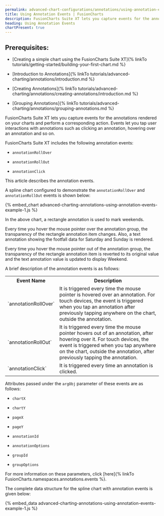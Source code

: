 ```yaml
---
permalink: advanced-chart-configurations/annotations/using-annotation-events.html
title: Using Annotation Events | FusionCharts
description: FusionCharts Suite XT lets you capture events for the annotations rendered on your charts and perform a corresponding action.
heading: Using Annotation Events
chartPresent: true
---
```


## Prerequisites:

* [Creating a simple chart using the FusionCharts Suite XT]{% linkTo tutorials/getting-started/building-your-first-chart.md %}

* [Introduction to Annotations]{% linkTo tutorials/advanced-charting/annotations/introduction.md %}

* [Creating Annotations]{% linkTo tutorials/advanced-charting/annotations/creating-annotations/introduction.md %}

* [Grouping Annotations]{% linkTo tutorials/advanced-charting/annotations/grouping-annotations.md %}

FusionCharts Suite XT lets you capture events for the annotations rendered on your charts and perform a corresponding action. Events let you tap user interactions with annotations such as clicking an annotation, hovering over an annotation and so on.

FusionCharts Suite XT includes the following annotation events:

* `annotationRollOver`

* `annotationRollOut`

* `annotationClick`

This article describes the annotation events.

A spline chart configured to demonstrate the `annotationRollOver` and `annotationRollOut` events is shown below:

{% embed_chart advanced-charting-annotations-using-annotation-events-example-1.js %}



In the above chart, a rectangle annotation is used to mark weekends.

Every time you hover the mouse pointer over the annotation group, the transparency of the rectangle annotation item changes. Also, a text annotation showing the footfall data for Saturday and Sunday is rendered.

Every time you hover the mouse pointer out of the annotation group, the transparency of the rectangle annotation item is reverted to its original value and the text annotation value is updated to display Weekend.

A brief description of the annotation events is as follows:

<table>
  <tr>
    <th>Event Name</th>
    <th>Description</th>
  </tr>
  <tr>
    <td>`annotationRollOver`
</td>
    <td>It is triggered every time the mouse pointer is hovered over an annotation. For touch devices, the event is triggered when you tap an annotation after previously tapping anywhere on the chart, outside the annotation.</td>
  </tr>
  <tr>
    <td>`annotationRollOut`</td>
    <td>It is triggered every time the mouse pointer hovers out of an annotation, after hovering over it. For touch devices, the event is triggered when you tap anywhere on the chart, outside the annotation, after previously tapping the annotation.</td>
  </tr>
  <tr>
    <td>`annotationClick`</td>
    <td>It is triggered every time an annotation is clicked. </td>
  </tr>
</table>


Attributes passed under the `argObj` parameter of these events are as follows:

* `chartX`

* `chartY`

* `pageX`

* `pageY`

* `annotationId`

* `annotationOptions`

* `groupId`

* `groupOptions`

For more information on these parameters, click [here]{% linkTo FusionCharts.namespaces.annotations.events %}.

The complete data structure for the spline chart with annotation events is given below:

{% embed_data advanced-charting-annotations-using-annotation-events-example-1.js %}

